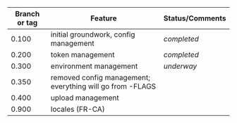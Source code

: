 | Branch or tag | Feature                                               | Status/Comments |
|---------------|-------------------------------------------------------|-----------------|
| 0.100         | initial groundwork, config management                 | *completed*     |
| 0.200         | token management                                      | *completed*     |
| 0.300         | environment management                                | *underway*      |
| 0.350| removed config management; everything will go from -FLAGS |
| 0.400         | upload management                                     | |
| 0.900		| locales (FR-CA) | |
